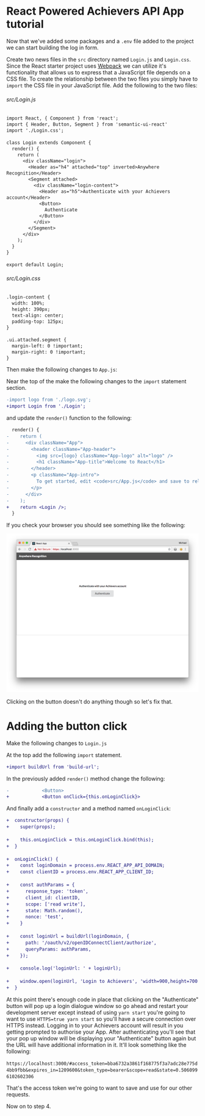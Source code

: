 # React Powered Achievers API App tutorial

Now that we've added some packages and a `.env` file added to the project we can start building the log in form.

Create two news files in the `src` directory named `Login.js` and `Login.css`. Since the React starter project uses [Webpack](https://webpack.js.org/) we can utilize it's functionality that allows us to express that a JavaScript file depends on a CSS file. To create the relationship between the two files you simply have to `import` the CSS file in your JavaScript file. Add the following to the two files:

###### src/Login.js
``` 
import React, { Component } from 'react';
import { Header, Button, Segment } from 'semantic-ui-react'
import './Login.css';

class Login extends Component {
  render() {
    return (
      <div className="login">
        <Header as="h4" attached="top" inverted>Anywhere Recognition</Header>
        <Segment attached>
          <div className="login-content">
            <Header as="h5">Authenticate with your Achievers account</Header>
            <Button>
              Authenticate
            </Button>
          </div>
        </Segment>
      </div>
    );
  }
}
  
export default Login;
```

###### src/Login.css
``` 
.login-content {
  width: 100%;
  height: 390px;
  text-align: center;
  padding-top: 125px;
}

.ui.attached.segment {
  margin-left: 0 !important;
  margin-right: 0 !important;
}
```

Then make the following changes to `App.js`:

Near the top of the make the following changes to the `import` statement section.

```diff
-import logo from './logo.svg';
+import Login from './Login';
```

and update the `render()` function to the following:

```diff
  render() {
-    return (
-      <div className="App">
-        <header className="App-header">
-          <img src={logo} className="App-logo" alt="logo" />
-          <h1 className="App-title">Welcome to React</h1>
-        </header>
-        <p className="App-intro">
-          To get started, edit <code>src/App.js</code> and save to reload.
-        </p>
-      </div>
-    );
+    return <Login />;
  }
```

If you check your browser you should see something like the following:

![step3a](screenshots/step3a.png)

Clicking on the button doesn't do anything though so let's fix that.

# Adding the button click

Make the following changes to `Login.js`

At the top add the following `import` statement.
```diff
+import buildUrl from 'build-url';
```

In the previously added `render()` method change the following:

```diff
-            <Button>
+            <Button onClick={this.onLoginClick}>
```

And finally add a `constructor` and a method named `onLoginClick`:

```diff
+  constructor(props) {
+    super(props);

+    this.onLoginClick = this.onLoginClick.bind(this);
+  }
  
+  onLoginClick() {
+    const loginDomain = process.env.REACT_APP_API_DOMAIN;
+    const clientID = process.env.REACT_APP_CLIENT_ID;

+    const authParams = {
+      response_type: 'token',
+      client_id: clientID,
+      scope: ['read write'],
+      state: Math.random(),
+      nonce: 'test',
+    }

+    const loginUrl = buildUrl(loginDomain, {
+      path: '/oauth/v2/openIDConnectClient/authorize',
+      queryParams: authParams,
+    });

+    console.log('loginUrl: ' + loginUrl);

+    window.open(loginUrl, 'Login to Achievers', 'width=900,height=700');
+  }
```

At this point there's enough code in place that clicking on the "Authenticate" button will pop up a login dialogue window so go ahead and restart your development server except instead of using `yarn start` you're going to want to use `HTTPS=true yarn start` so you'll have a secure connection over HTTPS instead. Logging in to your Achievers account will result in you getting prompted to authorise your App. After authenticating you'll see that your pop up window will be displaying your "Authenticate" button again but the URL will have additional information in it. It'll look something like the following:

`https://localhost:3000/#access_token=bba6732a3861f168775f3a7adc28e775d4bb9fbb&expires_in=1209600&token_type=bearer&scope=read&state=0.5060996102602306`

That's the access token we're going to want to save and use for our other requests.

Now on to step 4.
